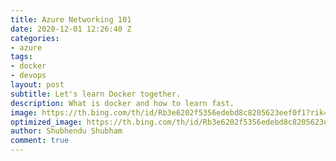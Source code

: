 ```yaml
---
title: Azure Networking 101
date: 2020-12-01 12:26:40 Z
categories:
- azure
tags:
- docker
- devops
layout: post
subtitle: Let's learn Docker together.
description: What is docker and how to learn fast.
image: https://th.bing.com/th/id/Rb3e6202f5356edebd8c8205623eef0f1?rik=2tDqbcLpDFguLg&riu=http%3a%2f%2fwww.shadowandy.net%2fwp%2fwp-content%2fuploads%2fdocker.png&ehk=d2o4OLvE5SZOjrajjCgOCdzXQ9xmehUy6vTEhPPFi3c%3d&risl=&pid=ImgRaw
optimized_image: https://th.bing.com/th/id/Rb3e6202f5356edebd8c8205623eef0f1?rik=2tDqbcLpDFguLg&riu=http%3a%2f%2fwww.shadowandy.net%2fwp%2fwp-content%2fuploads%2fdocker.png&ehk=d2o4OLvE5SZOjrajjCgOCdzXQ9xmehUy6vTEhPPFi3c%3d&risl=&pid=ImgRaw
author: Shubhendu Shubham
comment: true
---
```


